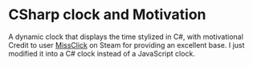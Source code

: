 # CSharp clock and Motivation
A dynamic clock that displays the time stylized in C#, with motivational
Credit to user [MissClick](https://steamcommunity.com/id/Wolf_Alpha_ZA) on Steam for providing an excellent base. I just modified it into a C# clock instead of a JavaScript clock.
